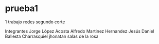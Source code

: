 # prueba1
1 trabajo redes segundo corte

Integrantes
Jorge López Acosta
Alfredo Martinez Hernandez
Jesús Daniel Ballesta Charrasquiel
jhonatan salas de la rosa
